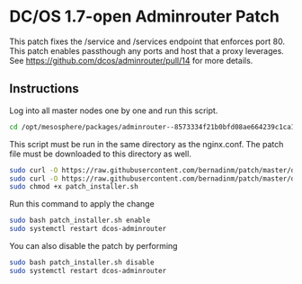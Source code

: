 # DC/OS 1.7-open Adminrouter Patch
This patch fixes the /service and /services endpoint that enforces port 80. This patch enables passthough any ports and host that a proxy leverages. See https://github.com/dcos/adminrouter/pull/14 for more details.

## Instructions
Log into all master nodes one by one and run this script.

```bash
cd /opt/mesosphere/packages/adminrouter--8573334f21b0bfd08ae664239c1ca10dfbc0a284/nginx/conf
```

This script must be run in the same directory as the nginx.conf. The patch file must be downloaded to this directory as well.

```bash
sudo curl -O https://raw.githubusercontent.com/bernadinm/patch/master/diff/1.7-open/patch_installer.sh 
sudo curl -O https://raw.githubusercontent.com/bernadinm/patch/master/diff/1.7-open/mesosphere-adminrouter.patch
sudo chmod +x patch_installer.sh
```

Run this command to apply the change

```bash
sudo bash patch_installer.sh enable
sudo systemctl restart dcos-adminrouter
```

You can also disable the patch by performing 

```bash
sudo bash patch_installer.sh disable
sudo systemctl restart dcos-adminrouter
```



